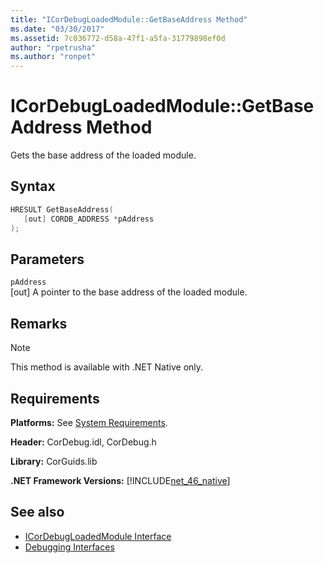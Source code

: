 ```yaml
---
title: "ICorDebugLoadedModule::GetBaseAddress Method"
ms.date: "03/30/2017"
ms.assetid: 7c036772-d58a-47f1-a5fa-31779898ef0d
author: "rpetrusha"
ms.author: "ronpet"
---
```

# ICorDebugLoadedModule::GetBaseAddress Method
Gets the base address of the loaded module.  
  
## Syntax  
  
```cpp  
HRESULT GetBaseAddress(  
   [out] CORDB_ADDRESS *pAddress  
);  
```  
  
## Parameters  
 `pAddress`  
 [out] A pointer to the base address of the loaded module.  
  
## Remarks  
  
> [!NOTE]
> This method is available with .NET Native only.  
  
## Requirements  
 **Platforms:** See [System Requirements](../../../../docs/framework/get-started/system-requirements.md).  
  
 **Header:** CorDebug.idl, CorDebug.h  
  
 **Library:** CorGuids.lib  
  
 **.NET Framework Versions:** [!INCLUDE[net_46_native](../../../../includes/net-46-native-md.md)]  
  
## See also

- [ICorDebugLoadedModule Interface](../../../../docs/framework/unmanaged-api/debugging/icordebugloadedmodule-interface.md)
- [Debugging Interfaces](../../../../docs/framework/unmanaged-api/debugging/debugging-interfaces.md)
